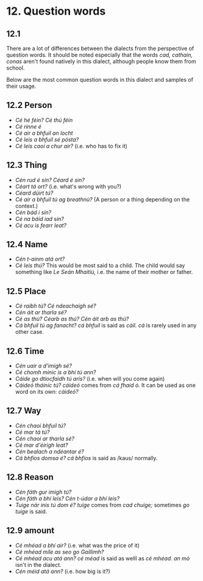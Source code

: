 # 12. Question words
## 12.1 
There are a lot of differences between the dialects from the perspective of question words. It should be noted especially that the words *cad, cathain, conas* aren't found natively in this dialect, although people know them from school.

Below are the most common question words in this dialect and samples of their usage.

## 12.2 Person
+ *Cé hé féin? Cé thú féin*
+ *Cé rinne é*
+ *Cé air a bhfuil an locht*
+ *Cé leis a bhfuil sé pósta?*
+ *Cé leis caoi a chur air?* (i.e. who has to fix it)

## 12.3 Thing
+ *Cén rud é sin? Céard é sin?*
+ *Céart tá ort?* (i.e. what's wrong with you?)
+ *Céard dúirt tú?*
+ *Cé air a bhfuil tú ag breathnú?* (A person or a thing depending on the context.)
+ *Cén bád í sin?*
+ *Cé na báid iad sin?*
+ *Cé acu is fearr leat?*

## 12.4 Name
+ *Cén t-ainm atá ort?*
+ *Cé leis thú?* This would be most said to a child. The child would say something like *Le Seán Mhaitiú,* i.e. the name of their mother or father.

## 12.5 Place
+ *Cé raibh tú? Cé ndeachaigh sé?*
+ *Cén áit ar tharla sé?*
+ *Cé as thú? Céarb as thú? Cén áit arb as thú?*
+ *Cá bhfuil tú ag fanacht?* *cá bhfuil* is said as *cáil.* *cá* is rarely used in any other case.

## 12.6 Time
+ *Cén uair a d'imigh sé?*
+ *Cé chomh minic is a bhí tú ann?*
+ *Cáide go dtiocfaidh tú arís?* (i.e. when will you come again)
+ *Cáideó tháinic tú?* *cáideó* comes from *cá fhaid ó.* It can be used as one word on its own: *cáideó?*

## 12.7 Way
+ *Cén chaoi bhfuil tú?*
+ *Cé mar tá tú?*
+ *Cén chaoi ar tharla sé?*
+ *Cé mar d'éirigh leat?*
+ *Cén bealach a ndéantar é?*
+ *Cá bhfios domsa é? cá bhfios* is said as /kaus/ normally.

## 12.8 Reason
+ *Cén fáth gur imigh tú?*
+ *Cén fáth a bhí leis? Cén t-údar a bhí leis?*
+ *Tuige nár inis tú dom é?* *tuige* comes from *cad chuige;* sometimes *go tuige* is said.

## 12.9 amount
+ *Cé mhéad a bhí air?* (i.e. what was the price of it)
+ *Cé mhéad míle as seo go Gaillimh?* 
+ *Cé mhéad acu atá ann?* *cé méad* is said as welll as *cé mhéad*. *an mó* isn't in the dialect.
+ *Cén méid atá ann?* (i.e. how big is it?)

